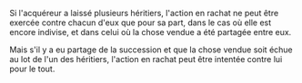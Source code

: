 Si l'acquéreur a laissé plusieurs héritiers, l'action en rachat ne peut être exercée contre chacun d'eux que pour sa part, dans le cas où elle est encore indivise, et dans celui où la chose vendue a été partagée entre eux.

Mais s'il y a eu partage de la succession et que la chose vendue soit échue au lot de l'un des héritiers, l'action en rachat peut être intentée contre lui pour le tout.
